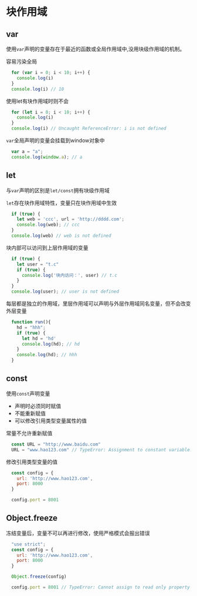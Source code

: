 # 块作用域

## var

使用<code>var</code>声明的变量存在于最近的函数或全局作用域中,没用块级作用域的机制。

容易污染全局

```javascript
  for (var i = 0; i < 10; i++) {
    console.log(i)
  }
  console.log(i) // 10
```

使用let有块作用域时则不会
```javascript
  for (let i = 0; i < 10; i++) {
    console.log(i)
  }
  console.log(i) // Uncaught ReferenceError: i is not defined
```

<code>var</code>全局声明的变量会挂载到window对象中
```javascript
  var a = "a";
  console.log(window.a); // a
```


## let
与<code>var</code>声明的区别是<code>let/const</code>拥有块级作用域

<code>let</code>存在块作用域特性，变量只在块作用域中生效
```javascript
  if (true) {
    let web = 'ccc', url = 'http://dddd.com';
    console.log(web); // ccc
  }
  console.log(web) // web is not defined
```

块内部可以访问到上层作用域的变量

```javascript
  if (true) {
    let user = "t.c"
    if (true) {
      console.log('块内访问：', user) // t.c
    }
  }
  console.log(user); // user is not defined
```

每层都是独立的作用域，里层作用域可以声明与外层作用域同名变量，但不会改变外层变量
```javascript
  function run(){
    hd = "hhh";
    if (true) {
      let hd = 'hd'
      console.log(hd); // hd
    }
    console.log(hd); // hhh
  }
```

## const

使用<code>const</code>声明变量

* 声明时必须同时赋值
* 不能重新赋值
* 可以修改引用类型变量属性的值

常量不允许重新赋值
```javascript
  const URL = "http://www.baidu.com"
  URL = "www.hao123.com" // TypeError: Assignment to constant variable.
```

修改引用类型变量的值
```javascript
  const config = {
    url: 'http://www.hao123.com',
    port: 8000
  }

  config.port = 8001
```

## Object.freeze

冻结变量后，变量不可以再进行修改，使用严格模式会报出错误

```javascript
  "use strict";
  const config = {
    url: 'http://www.hao123.com',
    port: 8000
  }

  Object.freeze(config)

  config.port = 8001 // TypeError: Cannot assign to read only property 'port' of object
```
